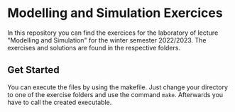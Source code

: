 # Modelling and Simulation Exercices

In this repository you can find the exercices for the laboratory of lecture "Modelling and Simulation" for the winter semester 2022/2023. 
The exercises and solutions are found in the respective folders.

## Get Started

You can execute the files by using the makefile. Just change your directory to one of the exercise folders and use the command ``make``.
Afterwards you have to call the created executable.
